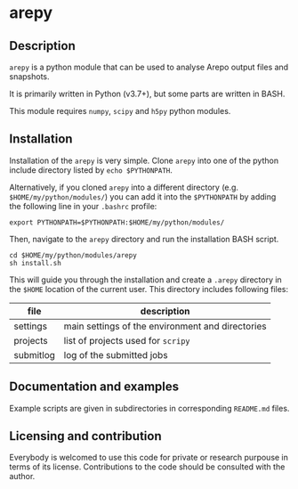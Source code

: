 # arepy

## Description

`arepy` is a python module that can be used to analyse Arepo output files and snapshots.

It is primarily written in Python (v3.7+), but some parts are written in BASH.

This module requires `numpy`, `scipy` and `h5py` python modules.

## Installation

Installation of the `arepy` is very simple.
Clone `arepy` into one of the python include directory listed by `echo $PYTHONPATH`.

Alternatively, if you cloned `arepy` into a different directory (e.g. `$HOME/my/python/modules/`) you can add it into the `$PYTHONPATH` by adding the following line in your `.bashrc` profile:
```
export PYTHONPATH=$PYTHONPATH:$HOME/my/python/modules/
```

Then, navigate to the `arepy` directory and run the installation BASH script.
```
cd $HOME/my/python/modules/arepy
sh install.sh
```

This will guide you through the installation and create a `.arepy` directory in the `$HOME` location of the current user. 
This directory includes following files:

| file      | description                                          |
|-----------|------------------------------------------------------|
| settings  | main settings of the environment and directories     |
| projects  | list of projects used for `scripy`                   |
| submitlog | log of the submitted jobs                            | 

## Documentation and examples

Example scripts are given in subdirectories in corresponding `README.md` files.

## Licensing and contribution
Everybody is welcomed to use this code for private or research purpouse in terms of its license.
Contributions to the code should be consulted with the author.
